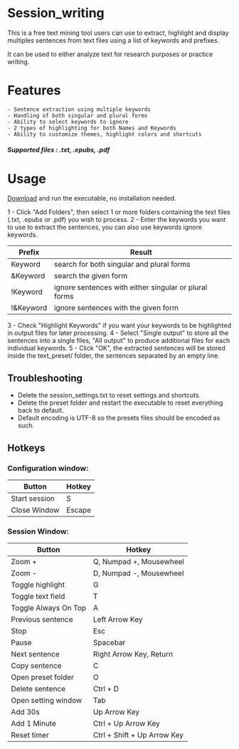 # Session_writing

This is a free text mining tool users can use to extract, highlight and display multiples sentences from text files using a list of keywords and prefixes.

It can be used to either analyze text for research purposes or practice writing.

# Features
	- Sentence extraction using multiple keywords
	- Handling of both singular and plural forms
	- Ability to select keywords to ignore
	- 2 types of highlighting for both Names and Keywords
    - Ability to customize themes, highlight colors and shortcuts
##### Supported files :  .txt, .epubs, .pdf


# Usage
[Download](https://github.com/Inkdecker/session_drawing/releases/download/1/session_writing.exe) and run the executable, no installation needed.

1 - Click "Add Folders", then select 1 or more folders containing the text files (.txt, .epubs or .pdf) you wish to process.
2 - Enter the keywords you want to use to extract the sentences, you can also use keywords ignore keywords.

Prefix | Result
------------ | -------------
Keyword | search for both singular and plural forms
&Keyword | search the given form
!Keyword | ignore sentences with either singular or plural forms
!&Keyword | ignore sentences with the given form

3 - Check "Highlight Keywords" if you want your keywords to be highlighted in output files for later processing. 
4 - Select "Single output" to store all the sentences into a single files, "All output" to produce additional files for each individual keywords.
5 - Click "OK", the extracted sentences will be stored inside the text_preset/ folder, the sentences separated by an empty line.

## Troubleshooting 
- Delete the session_settings.txt to reset settings and shortcuts.
- Delete the preset folder and restart the executable to reset everything back to default.
- Default encoding is UTF-8 so the presets files should be encoded as such.

## Hotkeys
### Configuration window:
Button | Hotkey
------------ | -------------
Start session | S
Close Window | Escape

### Session Window: 
Button | Hotkey
------------ | -------------
Zoom + | Q, Numpad +, Mousewheel
Zoom - | D, Numpad -, Mousewheel
Toggle highlight | G
Toggle text field | T
Toggle Always On Top | A
Previous sentence | Left Arrow Key
Stop | Esc 
Pause | Spacebar
Next sentence | Right Arrow Key, Return
Copy sentence | C
Open preset folder | O
Delete sentence | Ctrl + D
Open setting window | Tab
Add 30s | Up Arrow Key
Add 1 Minute | Ctrl + Up Arrow Key
Reset timer | Ctrl + Shift + Up Arrow Key
